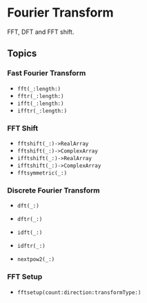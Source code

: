 # Fourier Transform

FFT, DFT and FFT shift.

## Topics


### Fast Fourier Transform

- ``fft(_:length:)``
- ``fftr(_:length:)``
- ``ifft(_:length:)``
- ``ifftr(_:length:)``

### FFT Shift

- ``fftshift(_:)->RealArray``
- ``fftshift(_:)->ComplexArray``
- ``ifftshift(_:)->RealArray``
- ``ifftshift(_:)->ComplexArray``
- ``fftsymmetric(_:)``

### Discrete Fourier Transform 

- ``dft(_:)``
- ``dftr(_:)``
- ``idft(_:)``
- ``idftr(_:)``

- ``nextpow2(_:)``

### FFT Setup

- ``fftsetup(count:direction:transformType:)``
